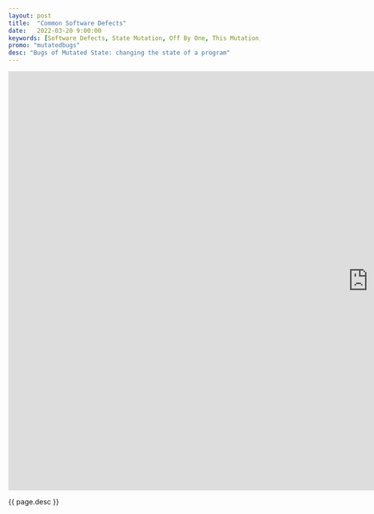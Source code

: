 ```yaml
---
layout: post
title:  "Common Software Defects"
date:   2022-03-20 9:00:00
keywords: [Software Defects, State Mutation, Off By One, This Mutation, Time Money Entropy, Macro Mixins, Functional Programming, Monads]
promo: "mutatedbugs"
desc: "Bugs of Mutated State: changing the state of a program"
---
```


<iframe src="https://docs.google.com/presentation/d/e/2PACX-1vR_aWKoHzN54ZZgr7tJxHiNLKakmw6qH9Qg9fYhGGiMZcGB3xpC0xNtAsjf2cNREVbKzLP6z0GGNlXr/embed?start=true&loop=false&delayms=15000" frameborder="0" width="1440" height="839" allowfullscreen="true" mozallowfullscreen="true" webkitallowfullscreen="true"></iframe>

<p>{{ page.desc }}</p>
